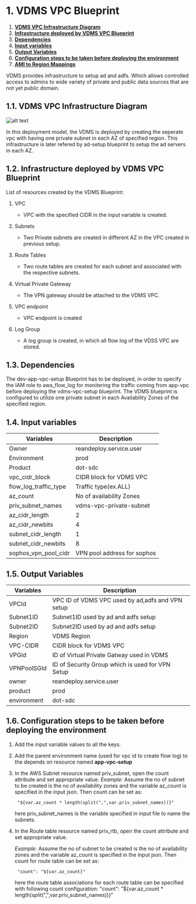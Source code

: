 # 1. **VDMS VPC Blueprint**

1. [**VDMS VPC Infrastructure Diagram**](#11-vdms-vpc-infrastructure-diagram)
1. [**Infrastructure deployed by VDMS VPC Blueprint**](#12-infrastructure-deployed-by-vdms-vpc-blueprint)
1. [**Dependencies**](#13-dependencies)
1. [**Input variables**](#14-input-variables)
1. [**Output Variables**](#15-output-variables)
1. [**Configuration steps to be taken before deploying the environment**](#16-configuration-steps-to-be-taken-before-deploying-the-environment)
1. [**AMI to Region Mappings**](#17-ami-to-region-mappings)

VDMS provides infrastructure to setup ad and adfs. Which allows controlled access to admins to wide variety of private and public data sources that are not yet public
domain.

## 1.1. **VDMS VPC Infrastructure Diagram**

![alt text](https://user-images.githubusercontent.com/23142980/27918441-fb748168-623c-11e7-89b3-b0c60a635c5e.png)

In this deployment model, the VDMS is deployed by creating the seperate vpc with having one private subnet in each AZ of 
specified region. This infrastructure is later refered by ad-setup blueprint to setup the ad servers in each AZ.

## 1.2. **Infrastructure deployed by VDMS VPC Blueprint**

List of resources created by the VDMS Blueprint:

1. VPC

    * VPC with the specified CIDR in the input variable is created.

1. Subnets

    * Two Private subnets are created in different AZ in the VPC created in previous setup.
    
1. Route Tables

    * Two route tables are created for each subnet and associated with the respective subnets.
    
1. Virtual Private Gateway

    * The VPN gateway should be attached to the VDMS VPC.
    
1. VPC endpoint

    * VPC endpoint is created
    
1. Log Group

    * A log group is created, in which all flow log of the VDSS VPC are stored.

## 1.3. **Dependencies**

The dev-app-vpc-setup Blueprint has to be deployed, in order to specify the IAM role to aws_flow_log for monitering the 
traffic coming from app-vpc before deploying the vdms-vpc-setup blueprint. The VDMS blueprint is configured to utilize 
one private subnet in each Availability Zones of the specified region.

## 1.4. **Input variables**

|    **Variables**     |         **Description**                                  |
|----------------------|----------------------------------------------------------|
| Owner                | reandeploy.service.user                                  |
| Environment          | prod                                                     |
| Product              | dot-sdc                                                  |
| vpc_cidr_block       | CIDR block for VDMS VPC                                  |
| flow_log_traffic_type| Traffic type(ex.ALL)                                     |
| az_count             | No of availability Zones                                 |
| priv_subnet_names    | vdms-vpc-private-subnet                                  |
| az_cidr_length       | 2                                                        |
| az_cidr_newbits      | 4                                                        |
| subnet_cidr_length   | 1                                                        |
| subnet_cidr_newbits  | 8                                                        |
| sophos_vpn_pool_cidr | VPN pool address for sophos                              |

## 1.5. **Output Variables**

| **Variables**           | **Description**                                   |
|-------------------------|---------------------------------------------------|
| VPCId                   | VPC ID of VDMS VPC used by ad,adfs and VPN setup  |
| Subnet1ID               | Subnet1ID used by ad and adfs setup               |
| Subnet2ID               | Subnet2ID used by ad and adfs setup               |
| Region                  | VDMS Region                                       |
| VPC-CIDR                | CIDR block for VDMS VPC                           |
| VPGId                   | ID of Virtual Private Gatway used in VDMS         |
| VPNPoolSGId             | ID of Security Group which is used for VPN Setup  |
| owner                   | reandeploy.service.user                           |
| product                 | prod                                              |
| environment             | dot-sdc                                           |
## 1.6. **Configuration steps to be taken before deploying the environment**  

1. Add the input variable values to all the keys.
1. Add the parent environment name (used for vpc id to create flow log) to the depends on resource named **app-vpc-setup**
1. In the AWS Subnet resource named priv_subnet, open the count attribute and set appropriate value.
    _Example:_ Assume the no of subnet to be created is the no of availability zones and the variable 
   az_count is specified in the input json. Then count can be set as:

        "${var.az_count * length(split(",",var.priv_subnet_names))}"
   here priv_subnet_names is the variable specified in input file to name the subnets.
        
1. In the Route table resource named priv_rtb, open the count attribute and set appropriate value.

   _Example:_ Assume the no of subnet to be created is the no of availability zones and the variable 
   az_count is specified in the input json. Then count for route table can be set as:

        "count": "${var.az_count}"
   here the route table associations for each route table can be specified with following count configuration:
      "count": "${var.az_count * length(split(",",var.priv_subnet_names))}"
